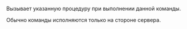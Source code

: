 Вызывает указанную процедуру при выполнении данной команды.

Обычно команды исполняются только на стороне сервера.